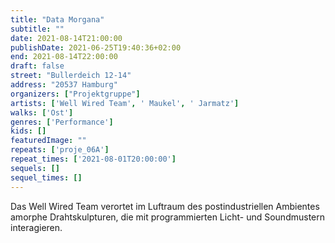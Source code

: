 ```yaml
---
title: "Data Morgana"
subtitle: ""
date: 2021-08-14T21:00:00
publishDate: 2021-06-25T19:40:36+02:00
end: 2021-08-14T22:00:00
draft: false
street: "Bullerdeich 12-14"
address: "20537 Hamburg"
organizers: ["Projektgruppe"]
artists: ['Well Wired Team', ' Maukel', ' Jarmatz']
walks: ['Ost']
genres: ['Performance']
kids: []
featuredImage: ""
repeats: ['proje_06A']
repeat_times: ['2021-08-01T20:00:00']
sequels: []
sequel_times: []
---
```


Das Well Wired Team verortet im Luftraum des postindustriellen Ambientes amorphe Drahtskulpturen, die mit programmierten Licht- und Soundmustern interagieren.
